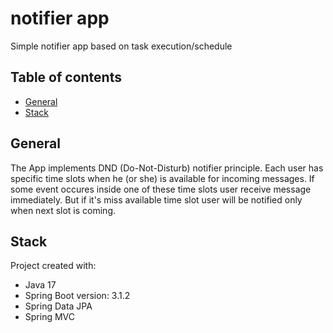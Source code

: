# notifier app
Simple notifier app based on task execution/schedule
## Table of contents
* [General](#general)
* [Stack](#stack)

## General
The App implements DND (Do-Not-Disturb) notifier principle.
Each user has specific time slots when he (or she) is available for incoming messages.
If some event occures inside one of these time slots user receive message immediately.
But if it's miss available time slot user will be notified only when next slot is coming.

## Stack
Project created with:
* Java 17
* Spring Boot version: 3.1.2
* Spring Data JPA
* Spring MVC
